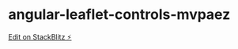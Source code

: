 # angular-leaflet-controls-mvpaez

[Edit on StackBlitz ⚡️](https://stackblitz.com/edit/angular-leaflet-controls-mvpaez)